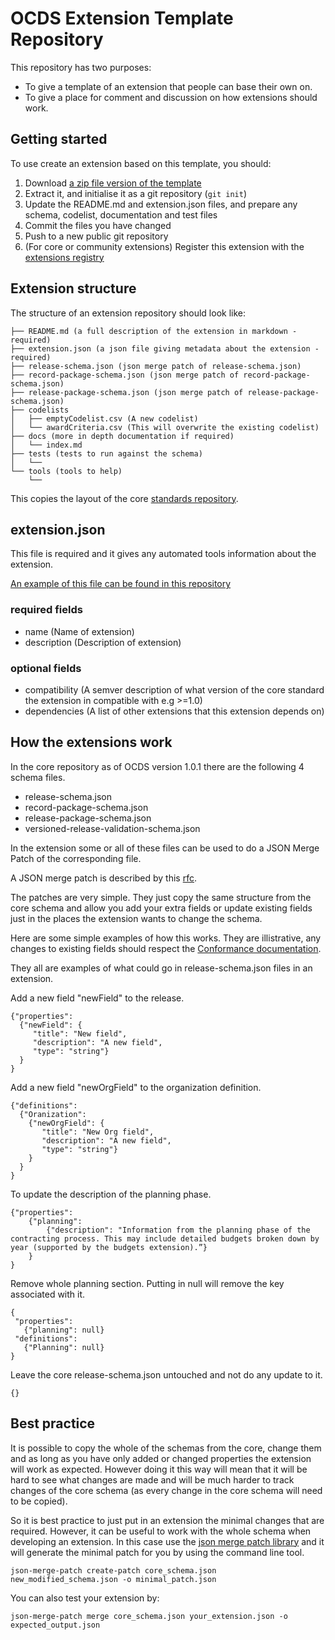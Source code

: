 OCDS Extension Template Repository
==================================

This repository has two purposes:

 *  To give a template of an extension that people can base their own on.
 *  To give a place for comment and discussion on how extensions should work.

Getting started
---------------
To use create an extension based on this template, you should:

1. Download [a zip file version of the template](https://github.com/open-contracting/standard_extension_template/archive/master.zip)
2. Extract it, and initialise it as a git repository (`git init`)
3. Update the README.md and extension.json files, and prepare any schema, codelist, documentation and test files
4. Commit the files you have changed
5. Push to a new public git repository
6. (For core or community extensions) Register this extension with the [extensions registry](https://github.com/open-contracting/extension_registry)

Extension structure
-------------------

The structure of an extension repository should look like:

```
├── README.md (a full description of the extension in markdown - required)
├── extension.json (a json file giving metadata about the extension - required)
├── release-schema.json (json merge patch of release-schema.json)
├── record-package-schema.json (json merge patch of record-package-schema.json)
├── release-package-schema.json (json merge patch of release-package-schema.json)
├── codelists 
│   ├── emptyCodelist.csv (A new codelist)
│   └── awardCriteria.csv (This will overwrite the existing codelist)
├── docs (more in depth documentation if required)
│   └── index.md
├── tests (tests to run against the schema)
│   └──
└── tools (tools to help)
    └── 
```

This copies the layout of the core [standards repository](https://github.com/open-contracting/standard/tree/HEAD/standard/schema).

extension.json
--------------

This file is required and it gives any automated tools information about the extension.

[An example of this file can be found in this repository](https://github.com/open-contracting/standard_extension_template/blob/master/extension.json) 

### required fields

* name (Name of extension)
* description (Description of extension)

### optional fields

* compatibility (A semver description of what version of the core standard the extension in compatible with e.g >=1.0)
* dependencies (A list of other extensions that this extension depends on)


How the extensions work
-----------------------

In the core repository as of OCDS version 1.0.1 there are the following 4 schema files.

* release-schema.json
* record-package-schema.json
* release-package-schema.json
* versioned-release-validation-schema.json

In the extension some or all of these files can be used to do a JSON Merge Patch of the corresponding file.

A JSON merge patch is described by this [rfc](https://tools.ietf.org/html/rfc7386).

The patches are very simple. They just copy the same structure from the core schema and allow you add your extra fields or update existing fields just in the places the extension wants to change the schema. 

Here are some simple examples of how this works. They are illistrative, any changes to existing fields should respect the [Conformance documentation](http://standard.open-contracting.org/latest/en/schema/conformance_and_extensions/).

They all are examples of what could go in release-schema.json files in an extension.

Add a new field "newField" to the release.
```
{"properties": 
  {"newField": {
     "title": "New field",
     "description": "A new field",
     "type": "string"}
  }
}
```

Add a new field "newOrgField" to the organization definition.
```
{"definitions":
  {"Oranization": 
    {"newOrgField": {
       "title": "New Org field",
       "description": "A new field",
       "type": "string"}
    }
  }
}
```

To update the description of the planning phase. 
```
{"properties": 
    {"planning": 
        {"description": "Information from the planning phase of the contracting process. This may include detailed budgets broken down by year (supported by the budgets extension).”}
    }
}
```

Remove whole planning section. Putting in null will remove the key associated with it.
```
{
 "properties":
   {"planning": null}
 "definitions":
   {"Planning": null}
}
```


Leave the core release-schema.json untouched and not do any update to it.
```
{}
```


Best practice
-------------

It is possible to copy the whole of the schemas from the core, change them and as long as you have only added or changed properties the extension will work as expected. However doing it this way will mean that it will be hard to see what changes are made and will be much harder to track changes of the core schema (as every change in the core schema will need to be copied).  

So it is best practice to just put in an extension the minimal changes that are required. However, it can be useful to work with the whole schema when developing an extension. In this case use the [json merge patch library](https://github.com/open-contracting/json-merge-patch) and it will generate the minimal patch for you by using the command line tool.

```
json-merge-patch create-patch core_schema.json new_modified_schema.json -o minimal_patch.json
```

You can also test your extension by:

```
json-merge-patch merge core_schema.json your_extension.json -o expected_output.json

```



